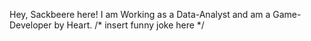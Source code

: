 Hey, Sackbeere here!
I am Working as a Data-Analyst and am a Game-Developer by Heart. 
/* insert funny joke here */
